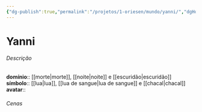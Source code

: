 ```yaml
---
{"dg-publish":true,"permalink":"/projetos/1-oriesen/mundo/yanni/","dgHomeLink":true,"dgPassFrontmatter":false}
---
```



# Yanni

###### Descrição
**domínio**:: [[morte|morte]], [[noite|noite]] e [[escuridão|escuridão]]
**símbolo**:: [[lua|lua]], [[lua de sangue|lua de sangue]] e [[chacal|chacal]]
**avatar**:: 


###### Cenas

